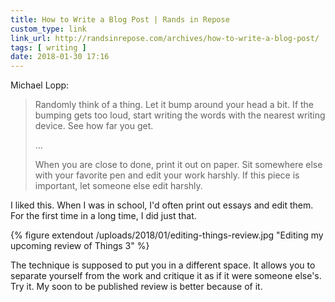 ```yaml
---
title: How to Write a Blog Post | Rands in Repose
custom_type: link
link_url: http://randsinrepose.com/archives/how-to-write-a-blog-post/
tags: [ writing ]
date: 2018-01-30 17:16
---
```

Michael Lopp:

> Randomly think of a thing. Let it bump around your head a bit. If the bumping gets too loud, start writing the words with the nearest writing device. See how far you get.
>
> …
>
> When you are close to done, print it out on paper. Sit somewhere else with your favorite pen and edit your work harshly. If this piece is important, let someone else edit harshly.

I liked this. When I was in school, I'd often print out essays and edit them. For the first time in a long time, I did just that.

{% figure extendout /uploads/2018/01/editing-things-review.jpg "Editing my upcoming review of Things 3" %}

The technique is supposed to put you in a different space. It allows you to separate yourself from the work and critique it as if it were someone else's. Try it. My soon to be published review is better because of it.
